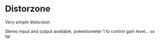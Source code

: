 # Distorzone

Very simple distorsion. 

Stereo input and output avaliable, potentiometer 1 to control gain level... so far

